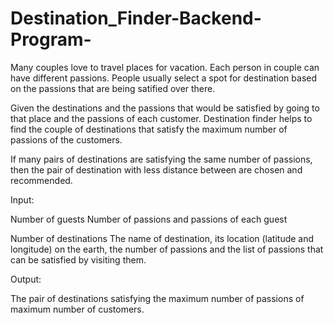 # Destination_Finder-Backend-Program-


Many couples love to travel places for vacation.
Each person in couple can have different passions.
People usually select a spot for destination based on the passions that are being satified over there.

Given the destinations and the passions that would be satisfied by going to that place and the passions of each customer.
Destination finder helps to find the couple of destinations that satisfy the maximum number of passions of the customers.

If many pairs of destinations are satisfying the same number of passions, then the pair of destination with less distance between are chosen and recommended.

Input:

Number of guests
Number of passions and passions of each guest

Number of destinations
The name of destination, its location (latitude and longitude) on the earth, the number of passions and the list of passions that can be satisfied by visiting them.

Output:

The pair of destinations satisfying the maximum number of passions of maximum number of customers.

